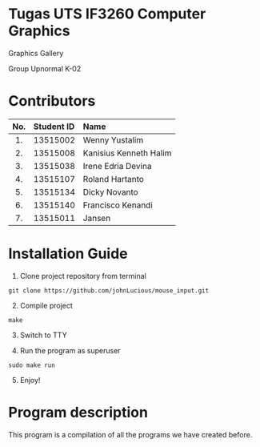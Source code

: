 Tugas UTS IF3260 Computer Graphics
===========================================
Graphics Gallery

Group Upnormal
K-02

# Contributors

|No.|Student ID|Name|
|:--:|:--|:--|
|1.|13515002|Wenny Yustalim|
|2.|13515008|Kanisius Kenneth Halim|
|3.|13515038|Irene Edria Devina|
|4.|13515107|Roland Hartanto|
|5.|13515134|Dicky Novanto|
|6.|13515140|Francisco Kenandi|
|7.|13515011|Jansen|

# Installation Guide

1. Clone project repository from terminal

```
git clone https://github.com/johnLucious/mouse_input.git
```

2. Compile project

```
make
```

3. Switch to TTY

4. Run the program as superuser

```
sudo make run
```

5. Enjoy!

# Program description

This program is a compilation of all the programs we have created before.
